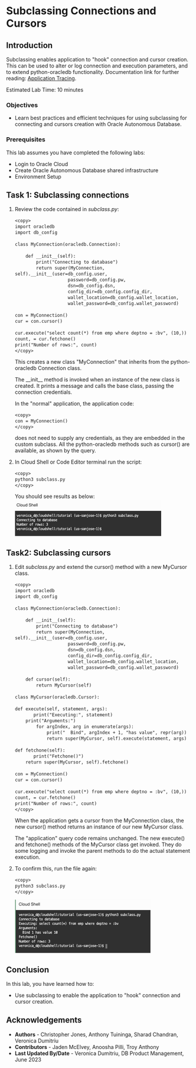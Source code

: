 # Subclassing Connections and Cursors

## Introduction

Subclassing enables application to "hook" connection and cursor creation. This can be used to alter or log connection and execution parameters, and to extend python-oracledb functionality. Documentation link for further reading: [Application Tracing](https://python-oracledb.readthedocs.io/en/latest/user_guide/tracing.html#application-tracing).

Estimated Lab Time: 10 minutes

### Objectives

*  Learn best practices and efficient techniques for using subclassing for connecting and cursors creation with Oracle Autonomous Database.

### Prerequisites

This lab assumes you have completed the following labs:
* Login to Oracle Cloud
* Create Oracle Autonomous Database shared infrastructure
* Environment Setup

## Task 1: Subclassing connections

1. Review the code contained in *subclass.py*:

    ````
    <copy>
    import oracledb
    import db_config
    
    class MyConnection(oracledb.Connection):

        def __init__(self):
            print("Connecting to database")
            return super(MyConnection, self).__init__(user=db_config.user, 
                        password=db_config.pw, 
                        dsn=db_config.dsn, 
                        config_dir=db_config.config_dir,
                        wallet_location=db_config.wallet_location, 
                        wallet_password=db_config.wallet_password)
    
    con = MyConnection()
    cur = con.cursor()
    
    cur.execute("select count(*) from emp where deptno = :bv", (10,))
    count, = cur.fetchone()
    print("Number of rows:", count)
    </copy>
    ````

    This creates a new class "MyConnection" that inherits from the python-oracledb Connection class. 

    The \__init\_\_ method is invoked when an instance of the new class is created. It prints a message and calls the base class, passing the connection credentials.

    In the "normal" application, the application code:

    ````
    <copy>
    con = MyConnection()
    </copy>
    ````

    does not need to supply any credentials, as they are embedded in the custom subclass. All the python-oracledb methods such as cursor() are available, as shown by the query.

2. In Cloud Shell or Code Editor terminal run the script:

    ````
    <copy>
    python3 subclass.py
    </copy>
    ````

    You should see results as below:
    ![Connections](./images/connections.png " " )

## Task2:  Subclassing cursors

1. Edit *subclass.py* and extend the cursor() method with a new MyCursor class. 

    ````
    <copy>
    import oracledb
    import db_config

    class MyConnection(oracledb.Connection):

        def __init__(self):
            print("Connecting to database")
            return super(MyConnection, self).__init__(user=db_config.user, 
                        password=db_config.pw, 
                        dsn=db_config.dsn, 
                        config_dir=db_config.config_dir,
                        wallet_location=db_config.wallet_location, 
                        wallet_password=db_config.wallet_password)

        def cursor(self):
            return MyCursor(self)

    class MyCursor(oracledb.Cursor):

    def execute(self, statement, args):
           print("Executing:", statement)
        print("Arguments:")
            for argIndex, arg in enumerate(args):
                print("  Bind", argIndex + 1, "has value", repr(arg))
                return super(MyCursor, self).execute(statement, args)

    def fetchone(self):
           print("Fetchone()")
        return super(MyCursor, self).fetchone()

    con = MyConnection()
    cur = con.cursor()

    cur.execute("select count(*) from emp where deptno = :bv", (10,))
    count, = cur.fetchone()
    print("Number of rows:", count)
    </copy>
    ````

    When the application gets a cursor from the MyConnection class, the new cursor() method returns an instance of our new MyCursor class.

    The "application" query code remains unchanged. The new execute() and fetchone() methods of the MyCursor class get invoked. They do some logging and invoke the parent methods to do the actual statement execution.

2. To confirm this, run the file again:

    ````
    <copy>
    python3 subclass.py
    </copy>
    ````

    ![Cursors](./images/cursors.png " " )

## Conclusion

In this lab, you have learned how to:
* Use subclassing to enable the application to "hook" connection and cursor creation.

## Acknowledgements

* **Authors** - Christopher Jones, Anthony Tuininga, Sharad Chandran, Veronica Dumitriu
* **Contributors** - Jaden McElvey, Anoosha Pilli, Troy Anthony
* **Last Updated By/Date** - Veronica Dumitriu, DB Product Management, June 2023